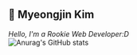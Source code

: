 ## 💁 Myeongjin Kim
*Hello, I'm a Rookie Web Developer:D*  
![Anurag's GitHub stats](https://github-readme-stats.vercel.app/api?username=hoty836&&show_icons=true&theme=material-palenight)
